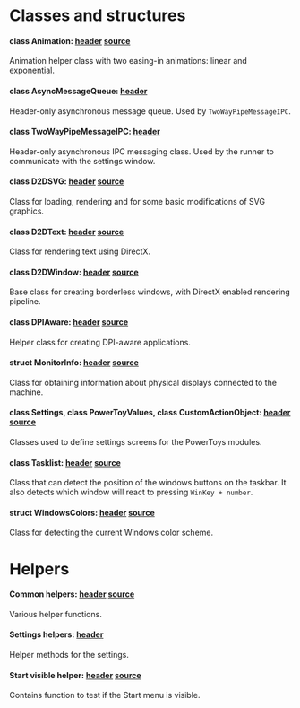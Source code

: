 # Classes and structures

#### class Animation: [header](./animation.h) [source](./animation.cpp)
Animation helper class with two easing-in animations: linear and exponential.

#### class AsyncMessageQueue: [header](./async_message_queue.h)
Header-only asynchronous message queue. Used by `TwoWayPipeMessageIPC`.

#### class TwoWayPipeMessageIPC: [header](./two_way_pipe_message_ipc.h)
Header-only asynchronous IPC messaging class. Used by the runner to communicate with the settings window.

#### class D2DSVG: [header](./d2d_svg.h) [source](./d2d_svg.cpp)
Class for loading, rendering and for some basic modifications of SVG graphics.

#### class D2DText: [header](./d2d_text.h) [source](./d2d_text.cpp)
Class for rendering text using DirectX.

#### class D2DWindow: [header](./d2d_window.h) [source](./d2d_window.cpp)
Base class for creating borderless windows, with DirectX enabled rendering pipeline.

#### class DPIAware: [header](./dpi_aware.h) [source](./dpi_aware.cpp)
Helper class for creating DPI-aware applications.

#### struct MonitorInfo: [header](./monitors.h) [source](./monitors.cpp)
Class for obtaining information about physical displays connected to the machine.

#### class Settings, class PowerToyValues, class CustomActionObject: [header](./settings_objects.h) [source](./settings_objects.cpp)
Classes used to define settings screens for the PowerToys modules.

#### class Tasklist: [header](./tasklist_positions.h) [source](./tasklist_positions.cpp)
Class that can detect the position of the windows buttons on the taskbar. It also detects which window will react to pressing `WinKey + number`.

#### struct WindowsColors: [header](./windows_colors.h) [source](./windows_colors.cpp)
Class for detecting the current Windows color scheme.

# Helpers

#### Common helpers: [header](./common.h) [source](./common.cpp)
Various helper functions.

#### Settings helpers: [header](./settings_helpers.h)
Helper methods for the settings.

#### Start visible helper: [header](./start_visible.h) [source](./start_visible.cpp)
Contains function to test if the Start menu is visible.
